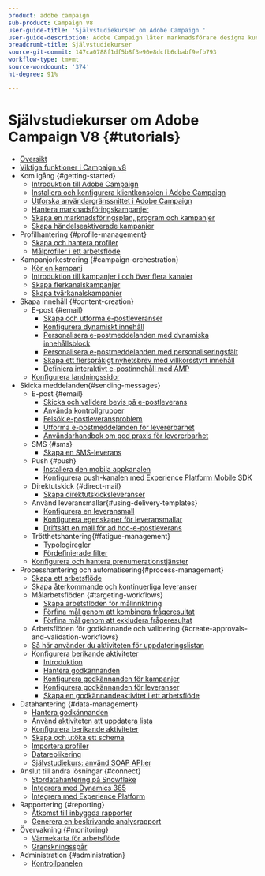 ```yaml
---
product: adobe campaign
sub-product: Campaign V8
user-guide-title: 'Självstudiekurser om Adobe Campaign '
user-guide-description: Adobe Campaign låter marknadsförare designa kundupplevelser över flera kanaler och levererar en miljö för visuell kampanjorkestrering, interaktionshantering i realtid och körning över flera kanaler.
breadcrumb-title: Självstudiekurser
source-git-commit: 147ca0788f1df5b8f3e90e8dcfb6cbabf9efb793
workflow-type: tm+mt
source-wordcount: '374'
ht-degree: 91%

---
```



# Självstudiekurser om Adobe Campaign V8 {#tutorials}

+ [Översikt](/help/overview.md)
+ [Viktiga funktioner i Campaign v8](https://experienceleague.adobe.com/docs/campaign/campaign-v8/start/whats-new.html?lang=sv)
+ Kom igång {#getting-started}
   + [Introduktion till Adobe Campaign](/help/get-started/introduction-to-adobe-campaign.md)
   + [Installera och konfigurera klientkonsolen i Adobe Campaign](/help/get-started/install-and-set-up-the-adobe-campaign-client-console.md)
   + [Utforska användargränssnittet i Adobe Campaign ](/help/get-started/explore-the-adobe-campaign-user-interface.md)
   + [Hantera marknadsföringskampanjer](/help/get-started/manage-marketing-campaigns.md)
   + [Skapa en marknadsföringsplan, program och kampanjer](/help/get-started/create-a-marketing-plan-programs-and-campaigns.md)
   + [Skapa händelseaktiverade kampanjer](/help/get-started/create-event-triggered-campaigns.md)
+ Profilhantering {#profile-management}
   + [Skapa och hantera profiler](/help/profile-management/create-and-manage-profiles.md)
   + [Målprofiler i ett arbetsflöde](/help/profile-management/target-profiles-in-a-workflow.md)
+ Kampanjorkestrering {#campaign-orchestration}
   + [Kör en kampanj](/help/orchestrate-campaigns/execute-a-campaign.md)
   + [Introduktion till kampanjer i och över flera kanaler](/help/orchestrate-campaigns/introduction-to-cross-and-multi-channel-campaigns.md)
   + [Skapa flerkanalskampanjer](/help/orchestrate-campaigns/multi-channel-campaigns.md)
   + [Skapa tvärkanalskampanjer](/help/orchestrate-campaigns/cross-channel-campaigns.md)
+ Skapa innehåll {#content-creation}
   + E-post {#email}
      + [Skapa och utforma e-postleveranser](/help/content-creation/create-and-design-email-deliveries.md)
      + [Konfigurera dynamiskt innehåll](/help/content-creation/configure-dynamic-content.md)
      + [Personalisera e-postmeddelanden med dynamiska innehållsblock](/help/content-creation/personalize-using-dynamic-content-blocks.md)
      + [Personalisera e-postmeddelanden med personaliseringsfält](/help/content-creation/personalize-emails-using-personalization-fields.md)
      + [Skapa ett flerspråkigt nyhetsbrev med villkorsstyrt innehåll](/help/content-creation/create-a-multilingual-newsletter-using-conditional-content.md)
      + [Definiera interaktivt e-postinnehåll med AMP](/help/content-creation/design-interactive-email-content-with-amp.md)
   + [Konfigurera landningssidor](/help/content-creation/configure-landingpages.md)
+ Skicka meddelanden{#sending-messages}
   + E-post {#email}
      + [Skicka och validera bevis på e-postleverans ](/help/send-messages/email/send-and-validate-proofs.md)
      + [Använda kontrollgrupper](/help/send-messages/email/use-control-groups.md)
      + [Felsök e-postleveransproblem](/help/send-messages/email/troubleshoot-email-delivery-issues.md)
      + [Utforma e-postmeddelanden för levererbarhet](/help/send-messages/email/design-emails-for-deliverability.md)
      + [Användarhandbok om god praxis för levererbarhet](https://experienceleague.adobe.com/docs/deliverability-learn/deliverability-best-practice-guide/introduction.html?lang=sv)
   + SMS {#sms}
      + [Skapa en SMS-leverans](/help/send-messages/mobile/create-an-sms-delivery.md)
   + Push {#push}
      + [Installera den mobila appkanalen](/help/send-messages/mobile/install-the-mobile-app.md)
      + [Konfigurera push-kanalen med Experience Platform Mobile SDK](/help/send-messages/mobile/configure-push-using-aep-mobile-sdk.md)
   + Direktutskick {#direct-mail}
      + [Skapa direktutskicksleveranser](/help/send-messages/direct-mail/create-direct-mail-deliveries.md)
   + Använd leveransmallar{#using-delivery-templates}
      + [Konfigurera en leveransmall](/help/send-messages/use-delivery-templates/configure-a-delivery-template.md)
      + [Konfigurera egenskaper för leveransmallar](/help/send-messages/use-delivery-templates/set-delivery-template-properties.md)
      + [Driftsätt en mall för ad hoc-e-postleverans](/help/send-messages/use-delivery-templates/deploy-ad-hoc-email-delivery-template.md)
   + Trötthetshantering{#fatigue-management}
      + [Typologiregler](/help/send-messages/fatigue-management/typology-rules-for-fatigue-management.md)
      + [Fördefinierade filter](/help/send-messages/fatigue-management/fatigue-management-using-filters.md)
   + [Konfigurera och hantera prenumerationstjänster](/help/send-messages/configure-and-manage-subscription-services.md)
+ Processhantering och automatisering{#process-management}
   + [Skapa ett arbetsflöde](/help/process-management/create-a-workflow.md)
   + [Skapa återkommande och kontinuerliga leveranser](/help/process-management/recurring-deliveries.md)
   + Målarbetsflöden {#targeting-workflows}
      + [Skapa arbetsflöden för målinriktning](/help/process-management/create-a-targeting-workflow.md)
      + [Förfina mål genom att kombinera frågeresultat](/help/process-management/refine-targets-by-combining-query-results.md)
      + [Förfina mål genom att exkludera frågeresultat](/help/process-management/refine-targets-by-excluding-query-results.md)
   + Arbetsflöden för godkännande och validering {#create-approvals-and-validation-workflows}
   + [Så här använder du aktiviteten för uppdateringslistan](/help/process-management/use-the-update-list-activity.md)
   + [Konfigurera berikande aktiviteter](/help/process-management/enrichment-activity.md)
      + [Introduktion](/help/process-management/create-approvals-and-validation-workflows/create-approvals-and-validation-workflows-introduction.md)
      + [Hantera godkännanden](/help/process-management/create-approvals-and-validation-workflows/manage-approvals.md)
      + [Konfigurera godkännanden för kampanjer](/help/process-management/create-approvals-and-validation-workflows/configure-approvals-for-campaigns.md)
      + [Konfigurera godkännanden för leveranser](/help/process-management/create-approvals-and-validation-workflows/configure-approvals-for-deliveries.md)
      + [Skapa en godkännandeaktivitet i ett arbetsflöde](/help/process-management/create-approvals-and-validation-workflows/create-approval-process-in-a-workflow.md)
+ Datahantering {#data-management}
   + [Hantera godkännanden](/help/process-management/manage-approvals.md)
   + [Använd aktiviteten att uppdatera lista](/help/process-management/use-the-update-list-activity.md)
   + [Konfigurera berikande aktiviteter](/help/process-management/enrichment-activity.md)
   + [Skapa och utöka ett schema](/help/data-management/create-and-extend-a-schema.md)
   + [Importera profiler](/help/data-management/import-profiles.md)
   + [Datareplikering](/help/data-management/data-replication.md)
   + [Självstudiekurs: använd SOAP API:er](https://experienceleague.adobe.com/docs/campaign-learn/use-soap-apis/introduction.html?lang=sv)
+ Anslut till andra lösningar {#connect}
   + [Stordatahantering på Snowflake](/help/connect/big-data-segmentation-on-snowflake.md)
   + [Integrera med Dynamics 365](/help/connect/dynamics365-integration.md)
   + [Integrera med Experience Platform](https://experienceleague.adobe.com/docs/campaign-learn/integrate-with-experience-platform/overview.htmll?lang=sv)
+ Rapportering {#reporting}
   + [Åtkomst till inbyggda rapporter](/help/reporting/access-built-in-reports.md)
   + [Generera en beskrivande analysrapport](/help/reporting/generate-a-descriptive-analysis-report.md)
+ Övervakning {#monitoring}
   + [Värmekarta för arbetsflöde](/help/monitoring/workflow-heatmap.md)
   + [Granskningsspår](/help/monitoring/audit-trail.md)
+ Administration {#administration}
   + [Kontrollpanelen](https://experienceleague.adobe.com/docs/campaign-learn/control-panel/control-panel-overview.htmll?lang=sv)
